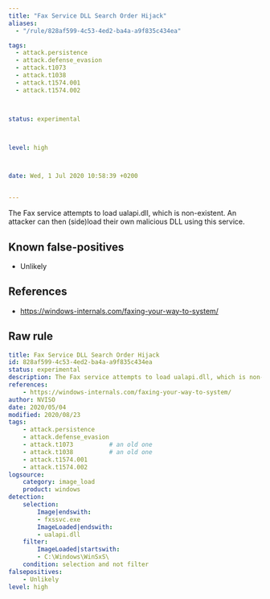 ```yaml
---
title: "Fax Service DLL Search Order Hijack"
aliases:
  - "/rule/828af599-4c53-4ed2-ba4a-a9f835c434ea"

tags:
  - attack.persistence
  - attack.defense_evasion
  - attack.t1073
  - attack.t1038
  - attack.t1574.001
  - attack.t1574.002



status: experimental



level: high



date: Wed, 1 Jul 2020 10:58:39 +0200


---
```


The Fax service attempts to load ualapi.dll, which is non-existent. An attacker can then (side)load their own malicious DLL using this service.

<!--more-->


## Known false-positives

* Unlikely



## References

* https://windows-internals.com/faxing-your-way-to-system/


## Raw rule
```yaml
title: Fax Service DLL Search Order Hijack
id: 828af599-4c53-4ed2-ba4a-a9f835c434ea
status: experimental
description: The Fax service attempts to load ualapi.dll, which is non-existent. An attacker can then (side)load their own malicious DLL using this service.
references:
    - https://windows-internals.com/faxing-your-way-to-system/
author: NVISO
date: 2020/05/04
modified: 2020/08/23
tags:
    - attack.persistence
    - attack.defense_evasion
    - attack.t1073          # an old one
    - attack.t1038          # an old one
    - attack.t1574.001
    - attack.t1574.002
logsource:
    category: image_load
    product: windows
detection:
    selection:
        Image|endswith:
        - fxssvc.exe
        ImageLoaded|endswith:
        - ualapi.dll
    filter:
        ImageLoaded|startswith:
        - C:\Windows\WinSxS\
    condition: selection and not filter
falsepositives:
    - Unlikely
level: high

```

